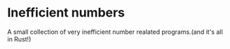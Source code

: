 # Inefficient numbers

A small collection of very inefficient number realated programs.(and it's all in Rust!)
